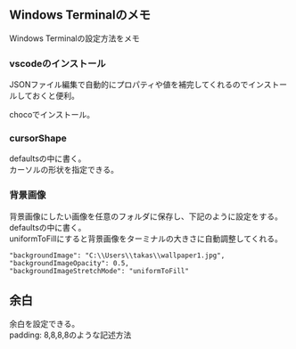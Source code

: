 ## Windows Terminalのメモ

Windows Terminalの設定方法をメモ

### vscodeのインストール

JSONファイル編集で自動的にプロパティや値を補完してくれるのでインストールしておくと便利。

chocoでインストール。

### cursorShape

defaultsの中に書く。  
カーソルの形状を指定できる。

### 背景画像

背景画像にしたい画像を任意のフォルダに保存し、下記のように設定をする。  
defaultsの中に書く。  
uniformToFillにすると背景画像をターミナルの大きさに自動調整してくれる。

```
"backgroundImage": "C:\\Users\\takas\\wallpaper1.jpg",
"backgroundImageOpacity": 0.5,
"backgroundImageStretchMode": "uniformToFill"
```

## 余白

余白を設定できる。  
padding: 8,8,8,8のような記述方法

